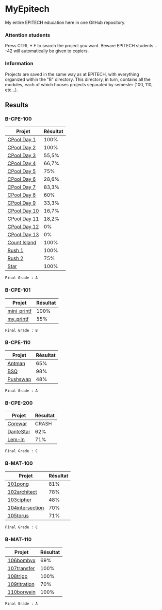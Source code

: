 # MyEpitech
My entire EPITECH education here in one GitHub repository.

### Attention students
Press CTRL + F to search the project you want.
Beware EPITECH students... -42 will automatically be given to copiers.

### Information
Projects are saved in the same way as at EPITECH, with everything organized within the "B" directory. This directory, in turn, contains all the modules, each of which houses projects separated by semester (100, 110, etc...).

## Results

### B-CPE-100
| Projet             | Résultat |
|--------------------|----------|
| [CPool Day 1](https://github.com/Fohz67/MyEpitech/tree/main/B/CPE/100/CPool%20Day%201) | 100%      |
| [CPool Day 2](https://github.com/Fohz67/MyEpitech/tree/main/B/CPE/100/CPool%20Day%202) | 100%      |
| [CPool Day 3](https://github.com/Fohz67/MyEpitech/tree/main/B/CPE/100/CPool%20Day%203) | 55,5%      |
| [CPool Day 4](https://github.com/Fohz67/MyEpitech/tree/main/B/CPE/100/CPool%20Day%204) | 66,7%      |
| [CPool Day 5](https://github.com/Fohz67/MyEpitech/tree/main/B/CPE/100/CPool%20Day%205) | 75%      |
| [CPool Day 6](https://github.com/Fohz67/MyEpitech/tree/main/B/CPE/100/CPool%20Day%206) | 28,6%      |
| [CPool Day 7](https://github.com/Fohz67/MyEpitech/tree/main/B/CPE/100/CPool%20Day%207) | 83,3%      |
| [CPool Day 8](https://github.com/Fohz67/MyEpitech/tree/main/B/CPE/100/CPool%20Day%208) | 60%      |
| [CPool Day 9](https://github.com/Fohz67/MyEpitech/tree/main/B/CPE/100/CPool%20Day%209) | 33,3%      |
| [CPool Day 10](https://github.com/Fohz67/MyEpitech/tree/main/B/CPE/100/CPool%20Day%2010) | 16,7%      |
| [CPool Day 11](https://github.com/Fohz67/MyEpitech/tree/main/B/CPE/100/CPool%20Day%2011) | 18,2%      |
| [CPool Day 12](https://github.com/Fohz67/MyEpitech/tree/main/B/CPE/100/CPool%20Day%2012) | 0%      |
| [CPool Day 13](https://github.com/Fohz67/MyEpitech/tree/main/B/CPE/100/CPool%20Day%2013) | 0%      |
| [Count Island](https://github.com/Fohz67/MyEpitech/tree/main/B/CPE/100/Count%20Island) | 100%      |
| [Rush 1](https://github.com/Fohz67/MyEpitech/tree/main/B/CPE/100/Rush%201) | 100%      |
| [Rush 2](https://github.com/Fohz67/MyEpitech/tree/main/B/CPE/100/Rush%202) | 75%      |
| [Star](https://github.com/Fohz67/MyEpitech/tree/main/B/CPE/100/Star) | 100%      |
`Final Grade : A`

### B-CPE-101
| Projet             | Résultat |
|--------------------|----------|
| [mini_printf](https://github.com/Fohz67/MyEpitech/tree/main/B/CPE/101/mini_printf) | 100%      |
| [my_printf](https://github.com/Fohz67/MyEpitech/tree/main/B/CPE/101/my_printf) | 55%      |
`Final Grade : B`

### B-CPE-110
| Projet             | Résultat |
|--------------------|----------|
| [Antman](https://github.com/Fohz67/MyEpitech/tree/main/B/CPE/110/Antman) | 65%      |
| [BSQ](https://github.com/Fohz67/MyEpitech/tree/main/B/CPE/110/BSQ) | 98%      |
| [Pushswap](https://github.com/Fohz67/MyEpitech/tree/main/B/CPE/110/Pushswap) | 48%      |
`Final Grade : A`

### B-CPE-200
| Projet             | Résultat |
|--------------------|----------|
| [Corewar](https://github.com/Fohz67/MyEpitech/tree/main/B/CPE/200/Corewar) | CRASH      |
| [DanteStar](https://github.com/Fohz67/MyEpitech/tree/main/B/CPE/200/DanteStar) | 62%      |
| [Lem-In](https://github.com/Fohz67/MyEpitech/tree/main/B/CPE/200/Lem-In) | 71%      |
`Final Grade : C`


### B-MAT-100
| Projet             | Résultat |
|--------------------|----------|
| [101pong](https://github.com/Fohz67/MyEpitech/tree/main/B/MAT/100/101pong) | 81%      |
| [102architect](https://github.com/Fohz67/MyEpitech/tree/main/B/MAT/100/102architect) | 78%      |
| [103cipher](https://github.com/Fohz67/MyEpitech/tree/main/B/MAT/100/103cipher) | 48%      |
| [104intersection](https://github.com/Fohz67/MyEpitech/tree/main/B/MAT/100/104intersection) | 70%      |
| [105torus](https://github.com/Fohz67/MyEpitech/tree/main/B/CPE/MAT/100/105torus) | 71%      |
`Final Grade : C`

### B-MAT-110
| Projet             | Résultat |
|--------------------|----------|
| [106bombyx](https://github.com/Fohz67/MyEpitech/tree/main/B/MAT/110/106bombyx) | 69%      |
| [107transfer](https://github.com/Fohz67/MyEpitech/tree/main/B/MAT/110/107transfer) | 100%      |
| [108trigo](https://github.com/Fohz67/MyEpitech/tree/main/B/MAT/110/108trigo) | 100%      |
| [109titration](https://github.com/Fohz67/MyEpitech/tree/main/B/MAT/110/109titration) | 70%      |
| [110borwein](https://github.com/Fohz67/MyEpitech/tree/main/B/CPE/MAT/110/110borwein) | 100%      |
`Final Grade : A`
